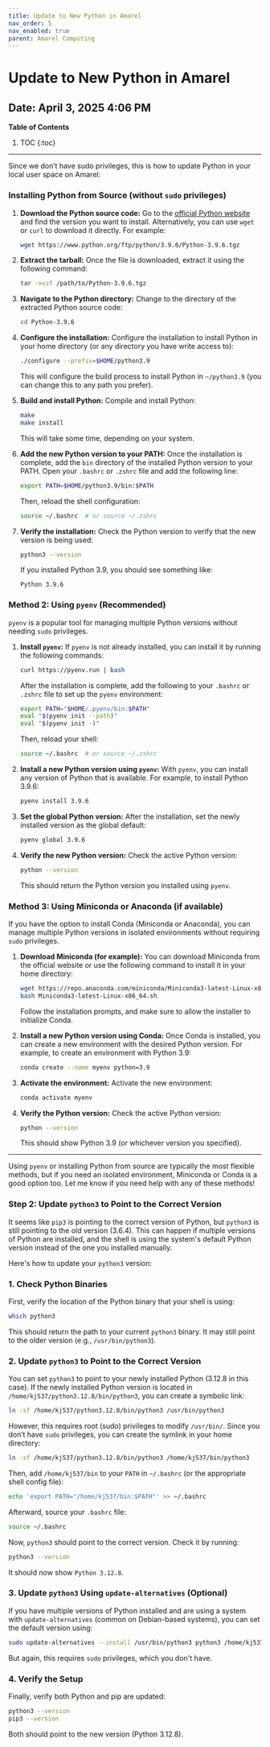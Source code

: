 ```yaml
---
title: Update to New Python in Amarel
nav_order: 5
nav_enabled: true 
parent: Amarel Computing
---
```



# Update to New Python in Amarel
Date: April 3, 2025 4:06 PM
---
**Table of Contents**
1. TOC
{:toc}
---


Since we don’t have sudo privileges, this is how to update Python in your local user space on Amarel: 

### **Installing Python from Source (without `sudo` privileges)**

1. **Download the Python source code:**
Go to the [official Python website](https://www.python.org/downloads/) and find the version you want to install. Alternatively, you can use `wget` or `curl` to download it directly. For example:
    
    ```bash
    wget https://www.python.org/ftp/python/3.9.6/Python-3.9.6.tgz
    ```
    
2. **Extract the tarball:**
Once the file is downloaded, extract it using the following command:
    
    ```bash
    tar -xvzf /path/to/Python-3.9.6.tgz
    ```
    
3. **Navigate to the Python directory:**
Change to the directory of the extracted Python source code:
    
    ```bash
    cd Python-3.9.6
    ```
    
4. **Configure the installation:**
Configure the installation to install Python in your home directory (or any directory you have write access to):
    
    ```bash
    ./configure --prefix=$HOME/python3.9
    ```
    
    This will configure the build process to install Python in `~/python3.9` (you can change this to any path you prefer).
    
5. **Build and install Python:**
Compile and install Python:
    
    ```bash
    make
    make install
    ```
    
    This will take some time, depending on your system.
    
6. **Add the new Python version to your PATH:**
Once the installation is complete, add the `bin` directory of the installed Python version to your PATH. Open your `.bashrc` or `.zshrc` file and add the following line:
    
    ```bash
    export PATH=$HOME/python3.9/bin:$PATH
    ```
    
    Then, reload the shell configuration:
    
    ```bash
    source ~/.bashrc  # or source ~/.zshrc
    ```
    
7. **Verify the installation:**
Check the Python version to verify that the new version is being used:
    
    ```bash
    python3 --version
    ```
    
    If you installed Python 3.9, you should see something like:
    
    ```
    Python 3.9.6
    ```
    

### **Method 2: Using `pyenv` (Recommended)**

`pyenv` is a popular tool for managing multiple Python versions without needing `sudo` privileges.

1. **Install `pyenv`:**
If `pyenv` is not already installed, you can install it by running the following commands:
    
    ```bash
    curl https://pyenv.run | bash
    ```
    
    After the installation is complete, add the following to your `.bashrc` or `.zshrc` file to set up the `pyenv` environment:
    
    ```bash
    export PATH="$HOME/.pyenv/bin:$PATH"
    eval "$(pyenv init --path)"
    eval "$(pyenv init -)"
    ```
    
    Then, reload your shell:
    
    ```bash
    source ~/.bashrc  # or source ~/.zshrc
    ```
    
2. **Install a new Python version using `pyenv`:**
With `pyenv`, you can install any version of Python that is available. For example, to install Python 3.9.6:
    
    ```bash
    pyenv install 3.9.6
    ```
    
3. **Set the global Python version:**
After the installation, set the newly installed version as the global default:
    
    ```bash
    pyenv global 3.9.6
    ```
    
4. **Verify the new Python version:**
Check the active Python version:
    
    ```bash
    python --version
    ```
    
    This should return the Python version you installed using `pyenv`.
    

### **Method 3: Using Miniconda or Anaconda (if available)**

If you have the option to install Conda (Miniconda or Anaconda), you can manage multiple Python versions in isolated environments without requiring `sudo` privileges.

1. **Download Miniconda (for example):**
You can download Miniconda from the official website or use the following command to install it in your home directory:
    
    ```bash
    wget https://repo.anaconda.com/miniconda/Miniconda3-latest-Linux-x86_64.sh
    bash Miniconda3-latest-Linux-x86_64.sh
    ```
    
    Follow the installation prompts, and make sure to allow the installer to initialize Conda.
    
2. **Install a new Python version using Conda:**
Once Conda is installed, you can create a new environment with the desired Python version. For example, to create an environment with Python 3.9:
    
    ```bash
    conda create --name myenv python=3.9
    ```
    
3. **Activate the environment:**
Activate the new environment:
    
    ```bash
    conda activate myenv
    ```
    
4. **Verify the Python version:**
Check the active Python version:
    
    ```bash
    python --version
    ```
    
    This should show Python 3.9 (or whichever version you specified).
    

---

Using `pyenv` or installing Python from source are typically the most flexible methods, but if you need an isolated environment, Miniconda or Conda is a good option too. Let me know if you need help with any of these methods!

### **Step 2: Update `python3` to Point to the Correct Version**

It seems like `pip3` is pointing to the correct version of Python, but `python3` is still pointing to the old version (3.6.4). This can happen if multiple versions of Python are installed, and the shell is using the system's default Python version instead of the one you installed manually.

Here's how to update your `python3` version:

### **1. Check Python Binaries**

First, verify the location of the Python binary that your shell is using:

```bash
which python3
```

This should return the path to your current `python3` binary. It may still point to the older version (e.g., `/usr/bin/python3`).

### **2. Update `python3` to Point to the Correct Version**

You can set `python3` to point to your newly installed Python (3.12.8 in this case). If the newly installed Python version is located in `/home/kj537/python3.12.8/bin/python3`, you can create a symbolic link:

```bash
ln -sf /home/kj537/python3.12.8/bin/python3 /usr/bin/python3
```

However, this requires root (sudo) privileges to modify `/usr/bin/`. Since you don’t have `sudo` privileges, you can create the symlink in your home directory:

```bash
ln -sf /home/kj537/python3.12.8/bin/python3 /home/kj537/bin/python3
```

Then, add `/home/kj537/bin` to your `PATH` in `~/.bashrc` (or the appropriate shell config file):

```bash
echo 'export PATH="/home/kj537/bin:$PATH"' >> ~/.bashrc
```

Afterward, source your `.bashrc` file:

```bash
source ~/.bashrc
```

Now, `python3` should point to the correct version. Check it by running:

```bash
python3 --version
```

It should now show `Python 3.12.8`.

### **3. Update `python3` Using `update-alternatives` (Optional)**

If you have multiple versions of Python installed and are using a system with `update-alternatives` (common on Debian-based systems), you can set the default version using:

```bash
sudo update-alternatives --install /usr/bin/python3 python3 /home/kj537/python3.12.8/bin/python3 1
```

But again, this requires `sudo` privileges, which you don't have.

### **4. Verify the Setup**

Finally, verify both Python and pip are updated:

```bash
python3 --version
pip3 --version
```

Both should point to the new version (Python 3.12.8).
